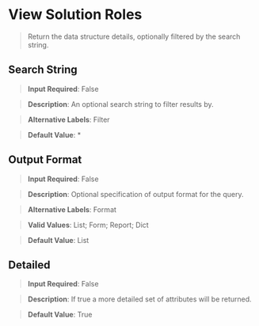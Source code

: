 # **View Solution Roles**
>	Return the data structure details, optionally filtered by the search string.

## **Search String**
>	**Input Required**: False

>	**Description**: An optional search string to filter results by.

>	**Alternative Labels**: Filter

>	**Default Value**: *


## **Output Format**
>	**Input Required**: False

>	**Description**: Optional specification of output format for the query.

>	**Alternative Labels**: Format

>	**Valid Values**: List; Form; Report; Dict

>	**Default Value**: List


## **Detailed**
>	**Input Required**: False

>	**Description**: If true a more detailed set of attributes will be returned.

>	**Default Value**: True

